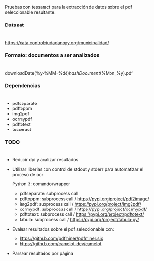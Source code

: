 Pruebas con tessaract para la extracción de 
datos sobre el pdf seleccionable resultante.

### Dataset
#
https://data.controlciudadanopy.org/municipalidad/

### Formato: documentos a ser analizados
#
downloadDate(%y-%MM-%dd)_hashDocument_(%Mon_%y).pdf

### Dependencias
#
- pdfseparate
- pdftoppm
- img2pdf
- ocrmypdf
- pdftotext
- tesseract

### TODO
#
- Reducir dpi y analizar resultados
- Utilizar liberias con control de stdout y stderr para automatizar el proceso de ocr

    Python 3: comando/wrapper
   - pdfseparate:     subprocess call
   - pdftoppm:        subprocess call / https://pypi.org/project/pdf2image/
   - img2pdf:         subprocess call / https://pypi.org/project/img2pdf/
   - ocrmypdf:        subprocess call / https://pypi.org/project/ocrmypdf/
   - pdftotext:       subprocess call / https://pypi.org/project/pdftotext/
   - tabula:          subprocess call / https://pypi.org/project/tabula-py/


- Evaluar resultados sobre el pdf seleccionable con:
    - https://github.com/pdfminer/pdfminer.six
    - https://github.com/camelot-dev/camelot

- Parsear resultados por página


